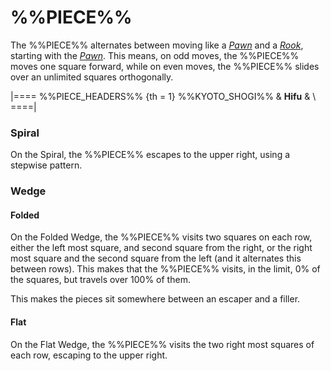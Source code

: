 # %%PIECE%%

The %%PIECE%% alternates between moving like a [*Pawn*](pawn.html)
and a [*Rook*](rook.html), starting with the [*Pawn*](pawn.html).
This means, on odd moves, the %%PIECE%% moves one square forward,
while on even moves, the %%PIECE%% slides over an unlimited squares
orthogonally.

|====
%%PIECE_HEADERS%%
{th = 1}  %%KYOTO_SHOGI%%
       &  **Hifu**
       &  \\
====|

### Spiral

On the Spiral, the %%PIECE%% escapes to the upper right, using
a stepwise pattern.

### Wedge

#### Folded

On the Folded Wedge, the %%PIECE%% visits two squares on each row, 
either the left most square, and second square from the right, or the right
most square and the second square from the left (and it alternates
this between rows). This makes that the %%PIECE%% visits, in the limit,
0% of the squares, but travels over 100% of them.

This makes the pieces sit somewhere between an escaper and a filler.

#### Flat

On the Flat Wedge, the %%PIECE%% visits the two right most squares
of each row, escaping to the upper right.
